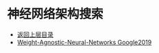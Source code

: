 # 神经网络架构搜索

* [返回上层目录](../deep-learning.md)
* [Weight-Agnostic-Neural-Networks Google2019](weight-agnostic-nn/Weight-Agnostic-Neural-Networks.md)


